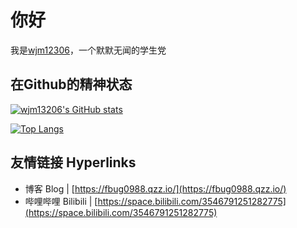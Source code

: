 # 你好

我是[wjm12306](https://fbug0988.qzz.io/)，一个默默无闻的学生党

## 在Github的精神状态 

[![wjm13206's GitHub stats](https://github-readme-stats.vercel.app/api?username=wjm13206&show_icons=true&theme=transparent)](https://github.com/anuraghazra/github-readme-stats)

[![Top Langs](https://github-readme-stats.vercel.app/api/top-langs/?username=wjm13206&layout=compact)](https://github.com/anuraghazra/github-readme-stats)

## 友情链接 Hyperlinks

- 博客 Blog | [https://fbug0988.qzz.io/](https://fbug0988.qzz.io/)
- 哔哩哔哩 Bilibili | [https://space.bilibili.com/3546791251282775](https://space.bilibili.com/3546791251282775)


